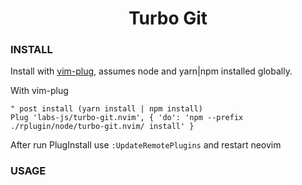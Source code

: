 <h1 align="center">Turbo Git</h1>



### INSTALL
Install with [vim-plug](https://github.com/junegunn/vim-plug), assumes node and
yarn|npm installed globally.

With vim-plug
```vim
" post install (yarn install | npm install)
Plug 'labs-js/turbo-git.nvim', { 'do': 'npm --prefix ./rplugin/node/turbo-git.nvim/ install' }
```
After run PlugInstall use `:UpdateRemotePlugins` and restart neovim

### USAGE
